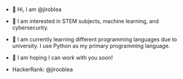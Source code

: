 - 👋 Hi, I am @jiroblea
- 👀 I am interested in STEM subjects, machine learning, and cybersecurity.
- 🌱 I am currently learning different programming languages due to university. I use Python as my primary programming language. 
- 💞️ I am hoping I can work with you soon!

- HackerRank: @jirooblea


<!---
jiroblea/jiroblea is a ✨ special ✨ repository because its `README.md` (this file) appears on your GitHub profile.
You can click the Preview link to take a look at your changes.
- 📫 How to reach me: dm through twitter?
--->
